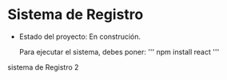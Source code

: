 <h1>Sistema de Registro</h1>

- Estado del proyecto: En construción.

  Para ejecutar el sistema, debes poner:
  ''' npm install react '''


sistema de Registro 2
